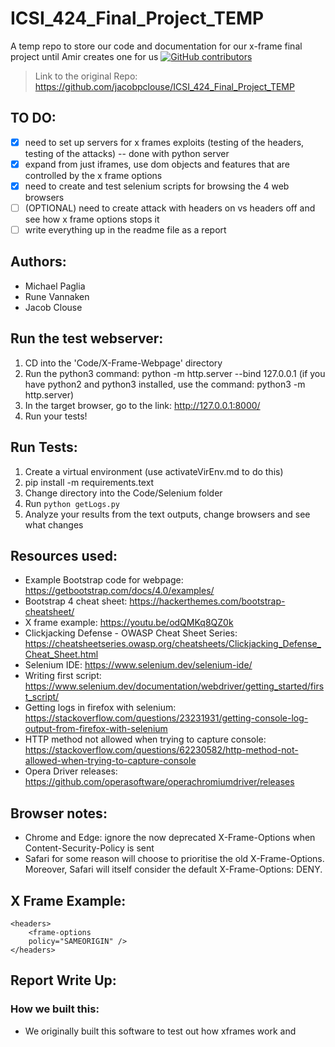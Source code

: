 # ICSI_424_Final_Project_TEMP
A temp repo to store our code and documentation for our x-frame final project until Amir creates one for us  [![GitHub contributors](https://img.shields.io/github/contributors/jacobpclouse/526-Final-Project.svg)]("https://github.com/jacobpclouse/526-Final-Project/graphs/contributors")

> Link to the original Repo: https://github.com/jacobpclouse/ICSI_424_Final_Project_TEMP

## TO DO:
- [x] need to set up servers for x frames exploits (testing of the headers, testing of the attacks) -- done with python server
- [x] expand from just iframes, use dom objects and features that are controlled by the x frame options
- [x] need to create and test selenium scripts for browsing the 4 web browsers
- [ ] (OPTIONAL) need to create attack with headers on vs headers off and see how x frame options stops it
- [ ] write everything up in the readme file as a report

## Authors:
- Michael Paglia 
- Rune Vannaken
- Jacob Clouse

## Run the test webserver:
1) CD into the 'Code/X-Frame-Webpage' directory
2) Run the python3 command: python -m http.server --bind 127.0.0.1
(if you have python2 and python3 installed, use the command: python3 -m http.server)
3) In the target browser, go to the link: http://127.0.0.1:8000/
4) Run your tests!


## Run Tests:
1) Create a virtual environment (use activateVirEnv.md to do this)
2) pip install -m requirements.text
3) Change directory into the Code/Selenium folder
4) Run ```python getLogs.py```
5) Analyze your results from the text outputs, change browsers and see what changes


## Resources used:
- Example Bootstrap code for webpage: https://getbootstrap.com/docs/4.0/examples/
- Bootstrap 4 cheat sheet: https://hackerthemes.com/bootstrap-cheatsheet/
- X frame example: https://youtu.be/odQMKq8QZ0k
- Clickjacking Defense - OWASP Cheat Sheet Series: https://cheatsheetseries.owasp.org/cheatsheets/Clickjacking_Defense_Cheat_Sheet.html
- Selenium IDE: https://www.selenium.dev/selenium-ide/
- Writing first script: https://www.selenium.dev/documentation/webdriver/getting_started/first_script/
- Getting logs in firefox with selenium: https://stackoverflow.com/questions/23231931/getting-console-log-output-from-firefox-with-selenium
- HTTP method not allowed when trying to capture console: https://stackoverflow.com/questions/62230582/http-method-not-allowed-when-trying-to-capture-console
- Opera Driver releases: https://github.com/operasoftware/operachromiumdriver/releases


## Browser notes:
- Chrome and Edge: ignore the now deprecated X-Frame-Options when Content-Security-Policy is sent
- Safari for some reason will choose to prioritise the old X-Frame-Options. Moreover, Safari will itself consider the default X-Frame-Options: DENY.

## X Frame Example:
<http>
    <!-- ... -->

    <headers>
        <frame-options
        policy="SAMEORIGIN" />
    </headers>
</http>

## Report Write Up:
### How we built this:
- We originally built this software to test out how xframes work and 